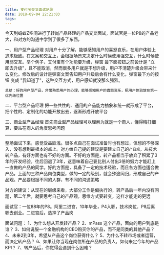 ```yaml
---
title: 支付宝交叉面试记录
date: 2018-09-04 22:21:03
tags:
---
```


今天到蚂蚁Z空间进行了转岗产品经理的产品交叉面试，面试官是一位P8的产品老大，和对方的沟通中学到了很多了东西。

一、用户型产品经理
对用户十分了解，能够感知用户的喜怒哀乐，在用户体验上追求极致。在文案和交互上，会根据场景来决定什么时候使用强交互，什么时候使用弱交互。举个例子，支付宝有个功能要升级，弹窗
最下面按钮之前设计是 "立即去升级"，且不能取消，然而很多用户就是不想升级，用户不清楚升级会带来什么变化。修改后的设计是弹窗文案告知用户升级后会有什么变化，弹窗最下方的按钮
变成 "我知道了"，这种交互方式，用户感知就没那么强烈。

`总结：好的用户型产品，非常熟悉用户的心理，能够感知用户的喜怒哀乐，把用户体验放在第一优先级位置`


二、平台型产品经理
把一些共性的、通用的产品能力抽象和统一就形成了平台，把个性的、定制化的功能开放出去，逐渐形成开放平台



三、商业型产品经理
首先商业型产品经理可以理解为就是一个商人，懂得精打细算，要站在商人的角度思考问题

---

整场面试下来，感觉受益匪浅。很多点自己在面试准备时也有想过，但想的不够深入，没有想到最根本的点上。对方给自己提的建议是要建立自己的`产品观`，从技术转产品，有好方面也有不好的方面。不好的方面是，转产品相当于放弃了积累了3年的开发经验，往后回退了3年，这意味着自己要比别人付出3倍的努力才能赶上一直做的产品的同学。好的方面是，具备了一定的技术经验，而且各方面也适合做产品。上面的三种产品岗位类型，做的一定的级别，就会殊途同归，形成自己的产品观。产品要根据不同的人群，有不同的沟通策略

对方的建议：从现在的层级来看，大部分工作是偏执行的，转产品后一年内没有问题，第二年后，就要思考自己的产品观，思维方式要转变，这样才能走的更远


面试官：一位88年的P8。阿里二进宫，10年毕业，P4入职，技术岗位，P8后离职去创业。二进宫后，选择了产品岗


面试问题：
1、为什么想从开发转产品？
2、mPass 这个产品，面向的用户到底是谁？
3、如何说服一个金融机构的CEO购买你的产品，而不是同类的其他产品？
4、未来2到3年，希望从产品这个岗位获得什么？
5、为什么不转市场或者运营，而决定转产品？
6、如果让你当现在岗位所在产品的负责人，如何来定今年的产品KPI？
7、转产品后，你觉得会遇到什么困难？

